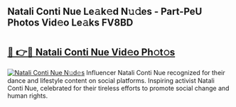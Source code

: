 ## Natali Conti Nue Le𝚊k𝚎d N𝚞𝚍es - Part-PeU Photos Vid𝚎o Le𝚊ks FV8BD

# <h2><a href="http://fb3dhou.evod.top/?m=Natali+Conti+Nue">🔗 👉🔴 Natali Conti Nue Vid𝚎o Ph𝚘t𝚘s</a></h2>

[![Natali Conti Nue N𝚞d𝚎s](https://i.imgur.com/8V9OHl7.gif)](http://fb3dhou.evod.top/?m=Natali+Conti+Nue)
Influencer Natali Conti Nue recognized for their dance and lifestyle content on social platforms. Inspiring activist Natali Conti Nue, celebrated for their tireless efforts to promote social change and human rights. 

